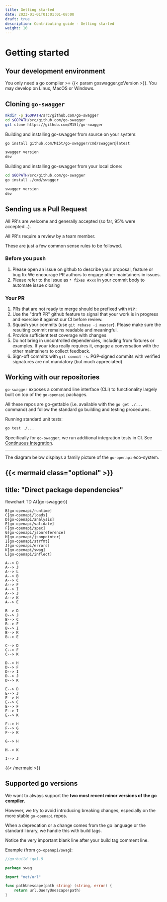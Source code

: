 ```yaml
---
title: Getting started
date: 2023-01-01T01:01:01-08:00
draft: true
description: Contributing guide - Getting started
weight: 10
---
```


# Getting started

## Your development environment

You only need a go compiler >= {{< param goswagger.goVersion >}}.
You may develop on Linux, MacOS or Windows.

## Cloning `go-swagger`

```sh
mkdir -p $GOPATH/src/github.com/go-swagger
cd $GOPATH/src/github.com/go-swagger
git clone https://github.com/M15t/go-swagger
```

Building and installing go-swagger from source on your system:

```sh
go install github.com/M15t/go-swagger/cmd/swagger@latest

swagger version
dev
```

Building and installing go-swagger from your local clone:

```sh
cd $GOPATH/src/github.com/go-swagger
go install ./cmd/swagger

swagger version
dev
```

## Sending us a Pull Request

All PR's are welcome and generally accepted (so far, 95% were accepted...).

All PR's require a review by a team member.

These are just a few common sense rules to be followed.

### Before you push

1. Please open an issue on github to describe your proposal, feature or bug fix
   We encourage PR authors to engage other maintainers in issues.
2. Please refer to the issue as `* fixes #xxx` in your commit body to automate issue closing

### Your PR

1. PRs that are not ready to merge should be prefixed with `WIP:`
2. Use the "draft PR" github feature to signal that your work is in progress and exercise it against our CI before review.
3. Squash your commits (use `git rebase -i master`). Please make sure the resulting commit remains readable and
   meaningful.
4. Provide sufficient test coverage with changes
5. Do not bring in uncontrolled dependencies, including from fixtures or examples. If your idea really requires it, engage a conversation with
   the other maintainers to collect feedback.
6. Sign-off commits with `git commit -s`. PGP-signed commits with verified signatures are not mandatory (but much appreciated)

## Working with our repositories

`go-swagger` exposes a command line interface (CLI) to functionality largely built on top of
the `go-openapi` packages.

All these repos are go-gettable (i.e. available with the `go get ./...` command) and follow the standard go building and testing procedures.

Running standard unit tests:

```sh
go test ./...
```

Specifically for `go-swagger`, we run additional integration tests in CI. See [Continuous Integration](ci.md).

---

The diagram below displays a family picture of the `go-openapi` eco-system.

## {{< mermaid class="optional" >}}

## title: "Direct package dependencies"

flowchart TD
A((go-swagger))

    B[go-openapi/runtime]
    C[go-openapi/loads]
    D[go-openapi/analysis]
    E[go-openapi/validate]
    F[go-openapi/spec]
    G[go-openapi/jsonreference]
    H[go-openapi/jsonpointer]
    I[go-openapi/strfmt]
    J[go-openapi/errors]
    K[go-openapi/swag]
    L[go-openapi/inflect]

    A--> D
    A--> J
    A--> L
    A--> B
    A--> C
    A--> F
    A--> I
    A--> J
    A--> K
    A--> E

    B--> D
    B--> J
    B--> C
    B--> F
    B--> I
    B--> K
    B--> E

    C--> D
    C--> F
    C--> K

    D--> H
    D--> F
    D--> I
    D--> J
    D--> K

    E--> D
    E--> J
    E--> H
    E--> C
    E--> F
    E--> I
    E--> K

    F--> H
    F--> G
    F--> K

    G--> H

    H--> K

    I--> J

{{< /mermaid >}}

## Supported go versions

We want to always support the **two most recent minor versions of the go compiler**.

However, we try to avoid introducing breaking changes, especially on the more
stable `go-openapi` repos.

When a deprecation or a change comes from the go language or the standard library, we handle this with build tags.

Notice the very important blank line after your build tag comment line.

Example (from `go-openapi/swag`):

```go
//go:build !go1.8

package swag

import "net/url"

func pathUnescape(path string) (string, error) {
	return url.QueryUnescape(path)
}
```
